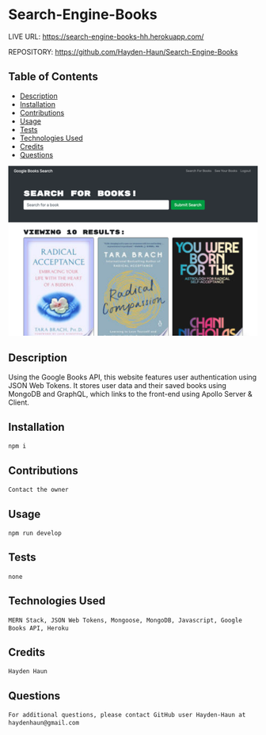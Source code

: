# Search-Engine-Books

LIVE URL: https://search-engine-books-hh.herokuapp.com/

REPOSITORY: https://github.com/Hayden-Haun/Search-Engine-Books

## Table of Contents

- [Description](#description)
- [Installation](#installation)
- [Contributions](#contributions)
- [Usage](#usage)
- [Tests](#tests)
- [Technologies Used](#Technologies)
- [Credits](#credits)
- [Questions](#questions)

![Screenshot](./client/public/screenshot.png "SCREENSHOT")

## Description

Using the Google Books API, this website features user authentication using JSON Web Tokens. It stores user data and their saved books using MongoDB and GraphQL, which links to the front-end using Apollo Server & Client.

## Installation

    npm i

## Contributions

    Contact the owner

## Usage

    npm run develop

## Tests

    none

## Technologies Used

    MERN Stack, JSON Web Tokens, Mongoose, MongoDB, Javascript, Google Books API, Heroku

## Credits

    Hayden Haun

## Questions

    For additional questions, please contact GitHub user Hayden-Haun at haydenhaun@gmail.com
